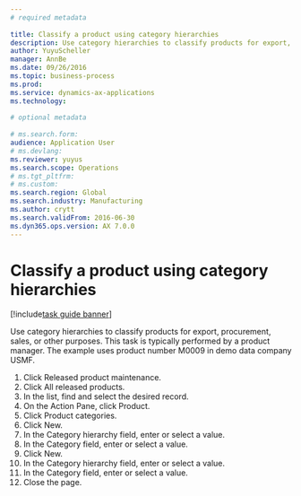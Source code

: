 ```yaml
--- 
# required metadata 
 
title: Classify a product using category hierarchies
description: Use category hierarchies to classify products for export, procurement, sales, or other purposes. 
author: YuyuScheller
manager: AnnBe 
ms.date: 09/26/2016
ms.topic: business-process 
ms.prod:  
ms.service: dynamics-ax-applications 
ms.technology:  
 
# optional metadata 
 
# ms.search.form:   
audience: Application User 
# ms.devlang:  
ms.reviewer: yuyus
ms.search.scope: Operations 
# ms.tgt_pltfrm:  
# ms.custom:  
ms.search.region: Global
ms.search.industry: Manufacturing
ms.author: crytt
ms.search.validFrom: 2016-06-30 
ms.dyn365.ops.version: AX 7.0.0 
---
```

# Classify a product using category hierarchies

[!include[task guide banner](../../includes/task-guide-banner.md)]

Use category hierarchies to classify products for export, procurement, sales, or other purposes. This task is typically performed by a product manager. The example uses product number M0009 in demo data company USMF.

1. Click Released product maintenance.
2. Click All released products.
3. In the list, find and select the desired record.
4. On the Action Pane, click Product.
5. Click Product categories.
6. Click New.
7. In the Category hierarchy field, enter or select a value.
8. In the Category field, enter or select a value.
9. Click New.
10. In the Category hierarchy field, enter or select a value.
11. In the Category field, enter or select a value.
12. Close the page.

